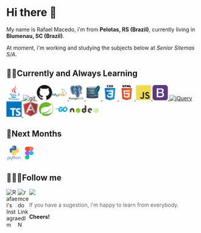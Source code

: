 # Hi there 📎

My name is Rafael Macedo, i'm from __Pelotas, RS (Brazil)__, currently living in __Blumenau, SC (Brazil)__.

At moment, i'm working and studying the subjects below at *Senior Sitemas S/A*.

## 👨‍💻Currently and Always Learning
<a href="https://www.java.com" target="_blank"> <img src="https://raw.githubusercontent.com/devicons/devicon/master/icons/java/java-original.svg" alt="java" width="40" height="40"/> </a><a href="https://git-scm.com/" target="_blank"> <img src="https://www.vectorlogo.zone/logos/git-scm/git-scm-icon.svg" alt="git" width="40" height="40"/> </a><a href="https://github.com/" title="GitHub"><img src="icons/github.png" width="40" height="40"/></a><a href="https://www.mysql.com/" title="mySQL"><img src="https://raw.githubusercontent.com/devicons/devicon/master/icons/mysql/mysql-original-wordmark.svg" alt="mysql" width="40" height="40"/> </a><a href="https://www.postgresql.org" target="_blank"> <img src="https://raw.githubusercontent.com/devicons/devicon/master/icons/postgresql/postgresql-original-wordmark.svg" alt="postgresql" width="40" height="40"/> </a><a href="https://www.sqlite.org/index.html" title="SQLite"><img src="icons/pngegg.png" width="40" height="40"/></a><a href="https://www.w3schools.com/css/" target="_blank"> <img src="https://raw.githubusercontent.com/devicons/devicon/master/icons/css3/css3-original-wordmark.svg" alt="css3" width="40" height="40"/><a href="https://www.w3.org/html/" target="_blank"> <img src="https://raw.githubusercontent.com/devicons/devicon/master/icons/html5/html5-original-wordmark.svg" alt="html5" width="40" height="40"/><a href="https://developer.mozilla.org/en-US/docs/Web/JavaScript" target="_blank"> <img src="https://raw.githubusercontent.com/devicons/devicon/master/icons/javascript/javascript-original.svg" alt="javascript" width="40" height="40"/> </a><a href="https://getbootstrap.com/" target="_blank"> <img src="/icons/Bootstrap.png" alt="Bootstrap" width="40" height="40"/> </a><a href="https://jquery.com/" target="_blank"> <img src="https://cdn.iconscout.com/icon/free/png-256/jquery-10-1175155.png" alt="jQuery" width="40" height="40"/> </a></a> </a> <a href="https://www.typescriptlang.org/" title="TypeScript"><img src="icons/typescript.png" width="40" height="40"/> <a href="https://angular.io/" title="Angular"><img src="icons/angular.png" width="40" height="40"/></a><a href="https://spring.io/tools" title="Spring Tools"><img src="icons/spring.png" width="40" height="40"/></a><a href="https://go.dev/" title="Go"><img src="icons/Golang.png" width="40" height="40"/></a><a href="https://nodejs.org/" title="nodeJS"><img src="icons/NodeJS.png" width="80" height="40"/></a>


## 📅Next Months




<img src="https://raw.githubusercontent.com/devicons/devicon/master/icons/python/python-original-wordmark.svg" alt="python" width="40" height="40"/><a href="https://www.figma.com/" title="Figma"><img src="icons/figma.png" width="40" height="40"/></a>






</p>


## 👨🏾‍💻Follow me 

<a href="https://www.instagram.com/rafaeldasm/">
<img align="left" alt="Rafael's Instagram" width="30px" src="https://raw.githubusercontent.com/hussainweb/hussainweb/main/icons/instagram.png" />
</a>
</a>
<a href="https://www.linkedin.com/in/rmcedo">
<img align="left" alt="rmcedo LinkedIN" width="30px" src="https://raw.githubusercontent.com/peterthehan/peterthehan/master/assets/linkedin.svg" />

</a>



![](https://visitor-badge.glitch.me/badge?page_id=rmcedo.rmcedo)




> If you have a sugestion, i'm happy to learn from everybody.


**Cheers!**